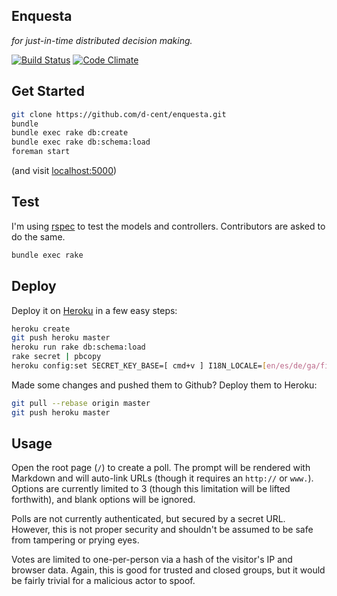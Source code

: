 ## Enquesta

_for just-in-time distributed decision making._

[![Build Status](https://travis-ci.org/d-cent/enquesta.png)](https://travis-ci.org/d-cent/enquesta)
[![Code Climate](https://codeclimate.com/github/d-cent/enquesta.png)](https://codeclimate.com/github/d-cent/enquesta)

## Get Started

```bash
git clone https://github.com/d-cent/enquesta.git
bundle
bundle exec rake db:create
bundle exec rake db:schema:load
foreman start
```

(and visit [localhost:5000](http://localhost:5000))

## Test

I'm using [rspec](http://rspec.info/) to test the models and controllers. Contributors are asked to do the same.

```bash
bundle exec rake
```

## Deploy

Deploy it on [Heroku](http://heroku.com) in a few easy steps:

```bash
heroku create
git push heroku master
heroku run rake db:schema:load
rake secret | pbcopy
heroku config:set SECRET_KEY_BASE=[ cmd+v ] I18N_LOCALE=[en/es/de/ga/fi]
```

Made some changes and pushed them to Github? Deploy them to Heroku:

```bash
git pull --rebase origin master
git push heroku master
```

## Usage

Open the root page (`/`) to create a poll. The prompt will be rendered with Markdown and will auto-link URLs (though it requires an `http://` or `www.`). Options are currently limited to 3 (though this limitation will be lifted forthwith), and blank options will be ignored.

Polls are not currently authenticated, but secured by a secret URL. However, this is not proper security and shouldn't be assumed to be safe from tampering or prying eyes.

Votes are limited to one-per-person via a hash of the visitor's IP and browser data. Again, this is good for trusted and closed groups, but it would be fairly trivial for a malicious actor to spoof.